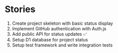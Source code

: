 # Stories
1. Create project skeleton with basic status display
2. Implement GitHub authentication with Auth.js
3. Add public API for status updates ✅
4. Setup D1 database for project status
5. Setup test framework and write integration tests
